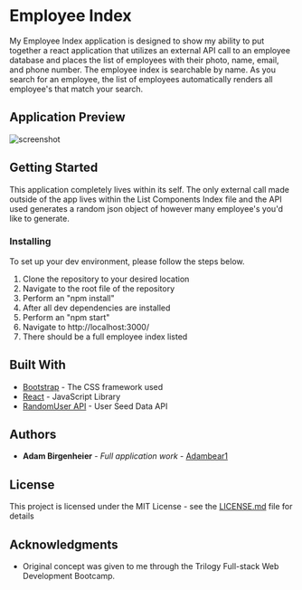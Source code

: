 # Employee Index

My Employee Index application is designed to show my ability to put together a react application that utilizes an external API call to an employee database and places the list of employees with their photo, name, email, and phone number. The employee index is searchable by name. As you search for an employee, the list of employees automatically renders all employee's that match your search.

## Application Preview

![screenshot](employee_index_react.gif)

## Getting Started

This application completely lives within its self. The only external call made outside of the app lives within the List Components Index file and the API used generates a random json object of however many employee's you'd like to generate.

### Installing

To set up your dev environment, please follow the steps below.

1. Clone the repository to your desired location
2. Navigate to the root file of the repository
3. Perform an "npm install"
4. After all dev dependencies are installed
5. Perform an "npm start"
6. Navigate to http://localhost:3000/
7. There should be a full employee index listed

## Built With

- [Bootstrap](https://getbootstrap.com/) - The CSS framework used
- [React](https://reactjs.org/) - JavaScript Library
- [RandomUser API](https://randomuser.me/) - User Seed Data API

## Authors

- **Adam Birgenheier** - _Full application work_ - [Adambear1](https://github.com/Adambear1)

## License

This project is licensed under the MIT License - see the [LICENSE.md](LICENSE.md) file for details

## Acknowledgments

- Original concept was given to me through the Trilogy Full-stack Web Development Bootcamp.
